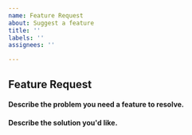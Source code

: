 ```yaml
---
name: Feature Request
about: Suggest a feature
title: ''
labels: ''
assignees: ''

---
```


## Feature Request

#### Describe the problem you need a feature to resolve.

<!--
A clear and concise description of what the problem is. Example:

I have an issue when ...
-->

#### Describe the solution you'd like.

<!-- A clear and concise description of what you want to happen. Add any considered drawbacks. -->

